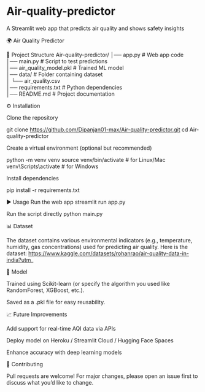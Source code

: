 # Air-quality-predictor
A Streamlit web app that predicts air quality and shows safety insights

🌍 Air Quality Predictor

📂 Project Structure
Air-quality-predictor/
│── app.py                 # Web app code  
│── main.py                # Script to test predictions  
│── air_quality_model.pkl  # Trained ML model  
│── data/                  # Folder containing dataset  
│    └── air_quality.csv  
│── requirements.txt       # Python dependencies  
│── README.md              # Project documentation  

⚙️ Installation

Clone the repository

git clone https://github.com/Dipanjan01-max/Air-quality-predictor.git
cd Air-quality-predictor


Create a virtual environment (optional but recommended)

python -m venv venv
source venv/bin/activate    # for Linux/Mac  
venv\Scripts\activate       # for Windows  


Install dependencies

pip install -r requirements.txt

▶️ Usage
Run the web app
streamlit run app.py

Run the script directly
python main.py

📊 Dataset

The dataset contains various environmental indicators (e.g., temperature, humidity, gas concentrations) used for predicting air quality.
Here is the dataset:
https://www.kaggle.com/datasets/rohanrao/air-quality-data-in-india?utm_

🧠 Model

Trained using Scikit-learn (or specify the algorithm you used like RandomForest, XGBoost, etc.).

Saved as a .pkl file for easy reusability.

📈 Future Improvements

Add support for real-time AQI data via APIs

Deploy model on Heroku / Streamlit Cloud / Hugging Face Spaces

Enhance accuracy with deep learning models

🤝 Contributing

Pull requests are welcome! For major changes, please open an issue first to discuss what you’d like to change.
